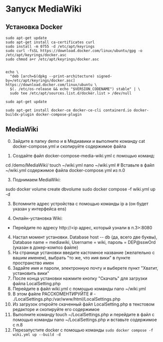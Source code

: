 # Запуск MediaWiki
## Установка Docker
```
sudo apt-get update
sudo apt-get install ca-certificates curl
sudo install -m 0755 -d /etc/apt/keyrings
sudo curl -fsSL https://download.docker.com/linux/ubuntu/gpg -o /etc/apt/keyrings/docker.asc
sudo chmod a+r /etc/apt/keyrings/docker.asc


echo \
  "deb [arch=$(dpkg --print-architecture) signed-by=/etc/apt/keyrings/docker.asc] https://download.docker.com/linux/ubuntu \
  $(. /etc/os-release && echo "$VERSION_CODENAME") stable" | \
  sudo tee /etc/apt/sources.list.d/docker.list > /dev/null
  
sudo apt-get update

sudo apt-get install docker-ce docker-ce-cli containerd.io docker-buildx-plugin docker-compose-plugin 
```

## MediaWiki
0.  Зайдите в папку demo и в Медиавики и выполните команду cat docker-compose.yml и скопируйте содержимое файла

1. Создайте файл docker-compose-media-wiki.yml с помощью команд:

cd /demo/MediaWiki/
touch ~/wiki.yml
nano ~/wiki.yml # Вставьте в файл ~/wiki.yml содержимое файла docker-compose.yml из п.0


3. Поднимаем MediaWiki:
   
sudo docker volume create dbvolume
sudo docker compose -f wiki.yml up -d

3. Вспомните адрес устройства с помощью команды ip a (он будет указан у интерфейса ens)

4. Онлайн-установка Wiki:
- Перейдите по адресу http://<ip адрес, который узнали в п.3>:8080

4. Настал момент установки. Database host -- db (да, всего две буквы), Database name = mediawiki, Username = wiki, пароль = DEP@sswOrd (указан в докер-композ файле) 
5. На странице установки введите кастомное название (желательно с вашим именем), выбрать "то же, что иия вики" в пункте пространство имен
6. Задайте имя и пароли, электронную почту и выберете пункт "Хватит, установить вики"
7. После конца установки нажмите кнопку "Скачать" для загрузки файла LocalSetting.php
8. Перейдите в файл wiki.yml с помощью команды nano ~/wiki.yml
9. В этом файле РАССКОМЕНТИРУЙТЕ # - ./LocalSettings.php:/var/www/html/LocalSettings.php
10. Из загрузок откройте скаченный файл LocalSetting.php в текстовом редакторе и скопируйте его содержимое
11. Выполните команду  touch ~/LocalSettings.php и перейдите в файл с помощью команды nano ~/LocalSettings.php и вставьте содержимое с п.8
12. Перезапустите docker с помощью команды `sudo docker compose -f wiki.yml up --build -d`
